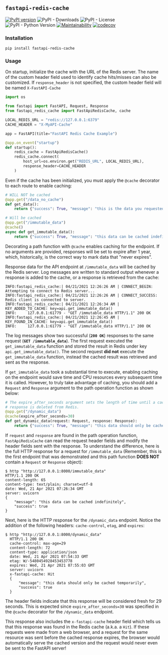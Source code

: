 ## `fastapi-redis-cache`

[![PyPI version](https://badge.fury.io/py/fastapi-redis-cache.svg)](https://badge.fury.io/py/fastapi-redis-cache) ![PyPI - Downloads](https://img.shields.io/pypi/dm/fastapi-redis-cache?color=%234DC71F) ![PyPI - License](https://img.shields.io/pypi/l/fastapi-redis-cache?color=%25234DC71F) ![PyPI - Python Version](https://img.shields.io/pypi/pyversions/fastapi-redis-cache) [![Maintainability](https://api.codeclimate.com/v1/badges/4a1753c77add039c3850/maintainability)](https://codeclimate.com/github/a-luna/fastapi-redis-cache/maintainability) [![codecov](https://codecov.io/gh/a-luna/fastapi-redis-cache/branch/master/graph/badge.svg)](https://codecov.io/gh/a-luna/fastapi-redis-cache)


### Installation

`pip install fastapi-redis-cache`

### Usage

On startup, initialize the cache with the URL of the Redis server. The name of the custom header field used to identify cache hits/misses can also be customized. If `response_header` is not specified, the custom header field will be named `X-FastAPI-Cache`

```python
import os

from fastapi import FastAPI, Request, Response
from fastapi_redis_cache import FastApiRedisCache, cache

LOCAL_REDIS_URL = "redis://127.0.0.1:6379"
CACHE_HEADER = "X-MyAPI-Cache"

app = FastAPI(title="FastAPI Redis Cache Example")

@app.on_event("startup")
def startup():
    redis_cache = FastApiRedisCache()
    redis_cache.connect(
        host_url=os.environ.get("REDIS_URL", LOCAL_REDIS_URL),
        response_header=CACHE_HEADER
    )
```

Even if the cache has been initialized, you must apply the `@cache` decorator to each route to enable caching:

```python
# WILL NOT be cached
@app.get("/data_no_cache")
def get_data():
    return {"success": True, "message": "this is the data you requested"}

# Will be cached
@app.get("/immutable_data")
@cache()
async def get_immutable_data():
    return {"success": True, "message": "this data can be cached indefinitely"}
```

Decorating a path function with `@cache` enables caching for the endpoint. If no arguments are provided, responses will be set to expire after 1 year, which, historically, is the correct way to mark data that "never expires".

Response data for the API endpoint at `/immutable_data` will be cached by the Redis server. Log messages are written to standard output whenever a response is added to the cache, or a response is retrieved from the cache:

```console
INFO:fastapi_redis_cache:| 04/21/2021 12:26:26 AM | CONNECT_BEGIN: Attempting to connect to Redis server...
INFO:fastapi_redis_cache:| 04/21/2021 12:26:26 AM | CONNECT_SUCCESS: Redis client is connected to server.
INFO:fastapi_redis_cache:| 04/21/2021 12:26:34 AM | KEY_ADDED_TO_CACHE: key=api.get_immutable_data()
INFO:     127.0.0.1:61779 - "GET /immutable_data HTTP/1.1" 200 OK
INFO:fastapi_redis_cache:| 04/21/2021 12:26:45 AM | KEY_FOUND_IN_CACHE: key=api.get_immutable_data()
INFO:     127.0.0.1:61779 - "GET /immutable_data HTTP/1.1" 200 OK
```

The log messages show two successful (**`200 OK`**) responses to the same request (**`GET /immutable_data`**). The first request executed the `get_immutable_data` function and stored the result in Redis under key `api.get_immutable_data()`. The second request **did not** execute the `get_immutable_data` function, instead the cached result was retrieved and sent as the response.

If `get_immutable_data` took a substantial time to execute, enabling caching on the endpoint would save time and CPU resources every subsequent time it is called. However, to truly take advantage of caching, you should add a `Request` and `Response` argument to the path operation function as shown below:

```python
# The expire_after_seconds argument sets the length of time until a cached
# response is deleted from Redis.
@app.get("/dynamic_data")
@cache(expire_after_seconds=30)
def get_dynamic_data(request: Request, response: Response):
    return {"success": True, "message": "this data should only be cached temporarily"}
```

If `request` and `response` are found in the path operation function, `FastApiRedisCache` can read the request header fields and modify the header fields sent with the response. To understand the difference, here is the full HTTP response for a request for `/immutable_data` (Remember, this is the first endpoint that was demonstrated and this path function **DOES NOT** contain a `Request` or `Response` object):

```console
$ http "http://127.0.0.1:8000/immutable_data"
HTTP/1.1 200 OK
content-length: 65
content-type: text/plain; charset=utf-8
date: Wed, 21 Apr 2021 07:26:34 GMT
server: uvicorn
{
    "message": "this data can be cached indefinitely",
    "success": true
}
```

Next, here is the HTTP response for the `/dynamic_data` endpoint. Notice the addition of the following headers: `cache-control`, `etag`, and `expires`:

```console
$ http "http://127.0.0.1:8000/dynamic_data"
  HTTP/1.1 200 OK
  cache-control: max-age=29
  content-length: 72
  content-type: application/json
  date: Wed, 21 Apr 2021 07:54:33 GMT
  etag: W/-5480454928453453778
  expires: Wed, 21 Apr 2021 07:55:03 GMT
  server: uvicorn
  x-fastapi-cache: Hit
  {
      "message": "this data should only be cached temporarily",
      "success": true
  }
```

The header fields indicate that this response will be considered fresh for 29 seconds. This is expected since `expire_after_seconds=30` was specified in the `@cache` decorator for the `/dynamic_data` endpoint.

This response also includes the `x-fastapi-cache` header field which tells us that this response was found in the Redis cache (a.k.a. a `Hit`). If these requests were made from a web browser, and a request for the same resource was sent before the cached response expires, the browser would automatically serve the cached version and the request would never even be sent to the FastAPI server!
